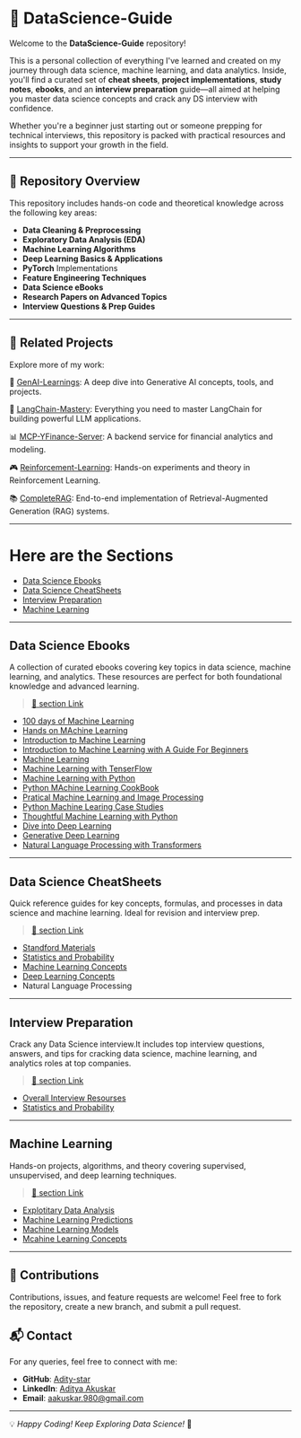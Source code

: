 # 📘 DataScience-Guide

Welcome to the **DataScience-Guide** repository!  

This is a personal collection of everything I've learned and created on my journey through data science, machine learning, and data analytics. Inside, you'll find a curated set of **cheat sheets**, **project implementations**, **study notes**, **ebooks**, and an **interview preparation** guide—all aimed at helping you master data science concepts and crack any DS interview with confidence.

Whether you're a beginner just starting out or someone prepping for technical interviews, this repository is packed with practical resources and insights to support your growth in the field.

---

## 📌 Repository Overview

This repository includes hands-on code and theoretical knowledge across the following key areas:

-  **Data Cleaning & Preprocessing**
-  **Exploratory Data Analysis (EDA)**
-  **Machine Learning Algorithms**
-  **Deep Learning Basics & Applications**
-  **PyTorch** Implementations
-  **Feature Engineering Techniques**
-  **Data Science eBooks**
-  **Research Papers on Advanced Topics**
-  **Interview Questions & Prep Guides**

---
## 🔗 Related Projects
Explore more of my work:

🧠 [GenAI-Learnings](https://github.com/Adity-star/GenAI-Learnings): A deep dive into Generative AI concepts, tools, and projects.

🦜 [LangChain-Mastery](https://github.com/Adity-star/LangChainMastery): Everything you need to master LangChain for building powerful LLM applications.

📊 [MCP-YFinance-Server](https://github.com/Adity-star/mcp-yfinance-server): A backend service for financial analytics and modeling.

🎮 [Reinforcement-Learning](https://github.com/Adity-star/Reinforcement-Learning): Hands-on experiments and theory in Reinforcement Learning.

📚 [CompleteRAG](https://github.com/Adity-star/CompleteRAG): End-to-end implementation of Retrieval-Augmented Generation (RAG) systems.

--- 
# Here are the Sections
* [Data Science Ebooks](#data-science-ebooks)
* [Data Science CheatSheets](#data-science-cheatsheets)
* [Interview Preparation](#interview-preparation)
* [Machine Learning](#machine-learning)

---

##  Data Science Ebooks
A collection of curated ebooks covering key topics in data science, machine learning, and analytics. These resources are perfect for both foundational knowledge and advanced learning.
> [🔗 section Link](https://github.com/Adity-star/Data-Science-Work/tree/main/EBooks)
 
* [100 days of Machine Learning](https://github.com/Adity-star/Data-Science-Work/blob/main/EBooks/100%20Days%20of%20Machine%20Learning.pdf)
* [Hands on MAchine Learning](https://github.com/Adity-star/Data-Science-Work/blob/main/EBooks/Hands-On_Machine_Learning_with_Scikit-Learn-Keras-and-TensorFlow-2nd-Edition-Aurelien-Geron.pdf)
* [Introduction tp Machine Learning](https://github.com/Adity-star/Data-Science-Work/blob/main/EBooks/Introduction%20to%20Machine%20Learning.pdf)
* [Introduction to Machine Learning with A Guide For Beginners](https://github.com/Adity-star/Data-Science-Work/blob/main/EBooks/Introduction_to_Machine_Learning_with_Python_A_Guide_for_Beginners.epub)
* [Machine Learning](https://github.com/Adity-star/Data-Science-Work/blob/main/EBooks/Machine%20Learning%20(%20etc.)%20(z-lib.org).pdf)
* [Machine Learning with TenserFlow](https://github.com/Adity-star/Data-Science-Work/blob/main/EBooks/Machine%20Learning%20with%20TensorFlow%20(%20PDFDrive%20).pdf)
* [Machine Learning with Python](https://github.com/Adity-star/Data-Science-Work/blob/main/EBooks/Machine_Learning_with_Python.pdf)
* [Python MAchine Learning CookBook](https://github.com/Adity-star/Data-Science-Work/blob/main/EBooks/Machine_Learning_with_Python_Cookbook_Practical_Solutions_from_Preprocessing.pdf)
* [Pratical Machine Learning and Image Processing](https://github.com/Adity-star/Data-Science-Work/blob/main/EBooks/Machine_Learning_with_Python_Cookbook_Practical_Solutions_from_Preprocessing.pdf)
* [Python Machine Learing Case Studies](https://github.com/Adity-star/Data-Science-Work/blob/main/EBooks/Python%20Machine%20Learning%20Case%20Studies.pdf)
* [Thoughtful Machine Learning with Python](https://github.com/Adity-star/Data-Science-Work/blob/main/EBooks/Thoughtful%20Machine%20Learning.pdf)
* [Dive into Deep Learning](https://github.com/Adity-star/Data-Science-Work/blob/main/EBooks/d2l-en.pdf)
* [Generative Deep Learning](https://github.com/Adity-star/Data-Science-Work/blob/main/EBooks/generative-deep-learning-teaching-machines-to-paint-write-compose-and-play-2nbsped-1098134184-9781098134181.pdf)
* [Natural Language Processing with Transformers](https://github.com/Adity-star/Data-Science-Work/blob/main/EBooks/natural-language-processing-with-transformers-revised-edition-1098136799-9781098136796-9781098103248.pdf)

---

##  Data Science CheatSheets
Quick reference guides for key concepts, formulas, and processes in data science and machine learning. Ideal for revision and interview prep.
> [🔗 section Link](https://github.com/Adity-star/Data-Science-Work/tree/main/CheatSheets) 
* [Standford Materials](https://github.com/Adity-star/Data-Science-Work/tree/main/CheatSheets#stanford-materials)
* [Statistics and Probability](https://github.com/Adity-star/Data-Science-Work/tree/main/CheatSheets#statistics-and-probability)
* [Machine Learning Concepts](https://github.com/Adity-star/Data-Science-Work/tree/main/CheatSheets#machine-learning-concepts)
* [Deep Learning Concepts](https://github.com/Adity-star/Data-Science-Work/blob/main/CheatSheets/README.md#deep-learning-concepts)
* Natural Language Processing

---

##  Interview Preparation
Crack any Data Science interview.It includes top interview questions, answers, and tips for cracking data science, machine learning, and analytics roles at top companies.
> [🔗 section Link](https://github.com/Adity-star/Data-Science-Guide/tree/main/Interview%20Prep) 
* [Overall Interview Resourses](https://github.com/Adity-star/Complete-DataScience-Guide/blob/main/Interview%20Prep/README.md#overall-interview-resourses)
* [Statistics and Probability](https://github.com/Adity-star/Complete-DataScience-Guide/blob/main/Interview%20Prep/README.md#statistics-and-probability)

---

##  Machine Learning
Hands-on projects, algorithms, and theory covering supervised, unsupervised, and deep learning techniques.
>[🔗 section Link](https://github.com/Adity-star/Data-Science-Work/tree/main/Machine%20Learning)

- [Explotitary Data Analysis](https://github.com/Adity-star/Complete-DataScience-Guide/tree/main/Machine%20Learning#explotitary-data-analysis)
- [Machine Learning Predictions](https://github.com/Adity-star/Complete-DataScience-Guide/tree/main/Machine%20Learning#machine-learning-predictions)
- [Machine Learning Models](https://github.com/Adity-star/Complete-DataScience-Guide/tree/main/Machine%20Learning#machine-learning-models)
- [Mcahine Learning Concepts](https://github.com/Adity-star/Complete-DataScience-Guide/tree/main/Machine%20Learning#machine-learning-concepts)

---

## 📢 Contributions
Contributions, issues, and feature requests are welcome! Feel free to fork the repository, create a new branch, and submit a pull request.

## 📬 Contact
For any queries, feel free to connect with me:
- **GitHub**: [Adity-star](https://github.com/Adity-star)
- **LinkedIn**: [Aditya Akuskar](https://www.linkedin.com/in/aditya-a-27b43533a/)
- **Email**: aakuskar.980@gmail.com

---
💡 _Happy Coding! Keep Exploring Data Science!_ 🚀


